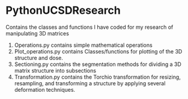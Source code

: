 # PythonUCSDResearch
Contains the classes and functions I have coded for my research of manipulating 3D matrices
1. Operations.py  contains simple mathematical operations
2. Plot_operations.py contains Classes/functions for plotting of the 3D structure and dose.
3. Sectioning.py contains the segmentation methods for dividing a 3D matrix structure into subsections
4. Transformation.py contains the Torchio transformation for resizing, resampling, and transforming a structure by applying several deformation techniques.
